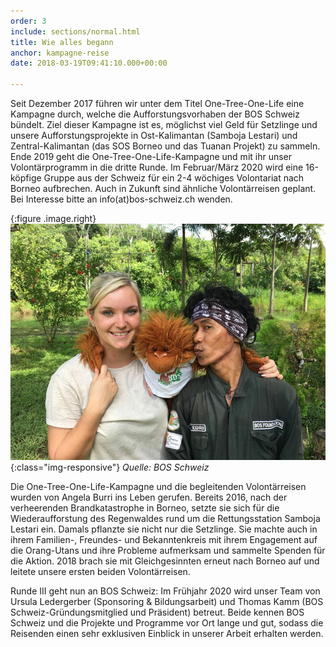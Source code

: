 ```yaml
---
order: 3
include: sections/normal.html
title: Wie alles begann
anchor: kampagne-reise
date: 2018-03-19T09:41:10.000+00:00

---
```

Seit Dezember 2017 führen wir unter dem Titel One-Tree-One-Life eine Kampagne durch, welche die Aufforstungsvorhaben der BOS Schweiz bündelt. Ziel dieser Kampagne ist es, möglichst viel Geld für Setzlinge und unsere Aufforstungsprojekte in Ost-Kalimantan (Samboja Lestari) und Zentral-Kalimantan (das SOS Borneo und das Tuanan Projekt) zu sammeln. Ende 2019 geht die One-Tree-One-Life-Kampagne und mit ihr unser Volontärprogramm in die dritte Runde. Im Februar/März 2020 wird eine 16-köpfige Gruppe aus der Schweiz für ein 2-4 wöchiges Volontariat nach Borneo aufbrechen. Auch in Zukunft sind ähnliche Volontärreisen geplant. Bei Interesse bitte an info(at)bos-schweiz.ch wenden.

{:figure .image.right}
![](/gallery/full/2018/01/26/IMG-20180126-WA0059.jpg){:class="img-responsive"}
_Quelle: BOS Schweiz_

Die One-Tree-One-Life-Kampagne und die begleitenden Volontärreisen wurden von Angela Burri ins Leben gerufen. Bereits 2016, nach der verheerenden Brandkatastrophe in Borneo, setzte sie sich für die Wiederaufforstung des Regenwaldes rund um die Rettungsstation Samboja Lestari ein. Damals pflanzte sie nicht nur die Setzlinge. Sie machte auch in ihrem Familien-, Freundes- und Bekanntenkreis mit ihrem Engagement auf die Orang-Utans und ihre Probleme aufmerksam und sammelte Spenden für die Aktion. 2018 brach sie mit Gleichgesinnten erneut nach Borneo auf und leitete unsere ersten beiden Volontärreisen.

Runde III geht nun an BOS Schweiz: Im Frühjahr 2020 wird unser Team von Ursula Ledergerber (Sponsoring & Bildungsarbeit) und Thomas Kamm (BOS Schweiz-Gründungsmitglied und Präsident) betreut. Beide kennen BOS Schweiz und die Projekte und Programme vor Ort lange und gut, sodass die Reisenden einen sehr exklusiven Einblick in unserer Arbeit erhalten werden.